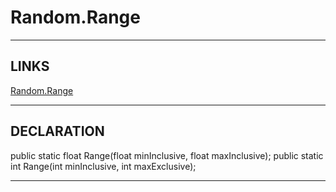 # Random.Range


---


## LINKS

[Random.Range](https://docs.unity3d.com/ScriptReference/Random.Range.html)


---


## DECLARATION

public static float Range(float minInclusive, float maxInclusive);
public static int   Range(int minInclusive, int maxExclusive); 


---